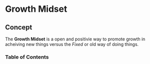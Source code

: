 # Growth Midset
## Concept
The **Growth Midset** is a open and positivie way to promote growth in acheiving new things versus the *Fixed* or old way of doing things.

### Table of Contents

